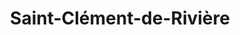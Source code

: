---
title: Saint-Clément-de-Rivière
url: /saint-clement-de-riviere/
latitude: 43.683
longitude: 3.851
---